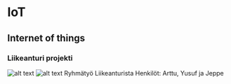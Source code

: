 # IoT
## Internet of things
### Liikeanturi projekti
![alt text](https://github.com/ArttuNieminen/IoT/blob/main/Nimet%C3%B6n%20kaavio.drawio.png)
![alt text](https://github.com/ArttuNieminen/IoT/blob/main/LiikeKaavio.drawio.png)
Ryhmätyö Liikeanturista Henkilöt: Arttu, Yusuf ja Jeppe
